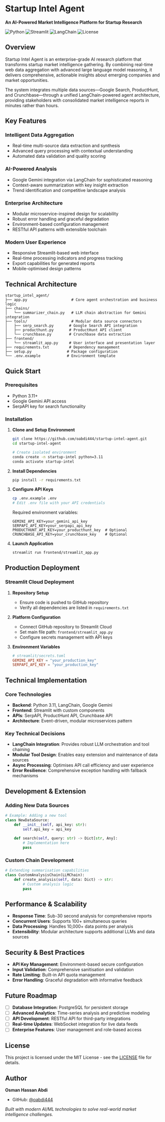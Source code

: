 #  Startup Intel Agent

**An AI-Powered Market Intelligence Platform for Startup Research**

![Python](https://img.shields.io/badge/Python-3.11+-blue.svg)
![Streamlit](https://img.shields.io/badge/Streamlit-1.28+-red.svg)
![LangChain](https://img.shields.io/badge/LangChain-Enabled-green.svg)
![License](https://img.shields.io/badge/License-MIT-yellow.svg)

##  Overview

Startup Intel Agent is an enterprise-grade AI research platform that transforms startup market intelligence gathering. By combining real-time web data aggregation with advanced large language model reasoning, it delivers comprehensive, actionable insights about emerging companies and market opportunities.

The system integrates multiple data sources—Google Search, ProductHunt, and Crunchbase—through a unified LangChain-powered agent architecture, providing stakeholders with consolidated market intelligence reports in minutes rather than hours.

##  Key Features

###  **Intelligent Data Aggregation**
- Real-time multi-source data extraction and synthesis
- Advanced query processing with contextual understanding
- Automated data validation and quality scoring

###  **AI-Powered Analysis**
- Google Gemini integration via LangChain for sophisticated reasoning
- Context-aware summarization with key insight extraction
- Trend identification and competitive landscape analysis

###  **Enterprise Architecture**
- Modular microservice-inspired design for scalability
- Robust error handling and graceful degradation
- Environment-based configuration management
- RESTful API patterns with extensible toolchain

###  **Modern User Experience**
- Responsive Streamlit-based web interface
- Real-time processing indicators and progress tracking
- Export capabilities for generated reports
- Mobile-optimised design patterns

##  Technical Architecture

```
startup_intel_agent/
├── app.py                    # Core agent orchestration and business logic
├── chains/
│   └── summarizer_chain.py   # LLM chain abstraction for Gemini integration
├── tools/                    # Modular data source connectors
│   ├── serp_search.py       # Google Search API integration
│   ├── producthunt.py       # ProductHunt API client
│   └── crunchbase.py        # Crunchbase data extraction
├── frontend/
│   └── streamlit_app.py     # User interface and presentation layer
├── requirements.txt         # Dependency management
├── setup.py                # Package configuration
└── .env.example            # Environment template
```

##  Quick Start

### Prerequisites
- Python 3.11+
- Google Gemini API access
- SerpAPI key for search functionality

### Installation

1. **Clone and Setup Environment**
   ```bash
   git clone https://github.com/oabdi444/startup-intel-agent.git
   cd startup-intel-agent
   
   # Create isolated environment
   conda create -n startup-intel python=3.11
   conda activate startup-intel
   ```

2. **Install Dependencies**
   ```bash
   pip install -r requirements.txt
   ```

3. **Configure API Keys**
   ```bash
   cp .env.example .env
   # Edit .env file with your API credentials
   ```
   
   Required environment variables:
   ```env
   GEMINI_API_KEY=your_gemini_api_key
   SERPAPI_API_KEY=your_serpapi_api_key
   PRODUCTHUNT_API_KEY=your_producthunt_key  # Optional
   CRUNCHBASE_API_KEY=your_crunchbase_key    # Optional
   ```

4. **Launch Application**
   ```bash
   streamlit run frontend/streamlit_app.py
   ```

##  Production Deployment

### Streamlit Cloud Deployment

1. **Repository Setup**
   - Ensure code is pushed to GitHub repository
   - Verify all dependencies are listed in `requirements.txt`

2. **Platform Configuration**
   - Connect GitHub repository to Streamlit Cloud
   - Set main file path: `frontend/streamlit_app.py`
   - Configure secrets management with API keys

3. **Environment Variables**
   ```toml
   # streamlit/secrets.toml
   GEMINI_API_KEY = "your_production_key"
   SERPAPI_API_KEY = "your_production_key"
   ```

##  Technical Implementation

### Core Technologies
- **Backend**: Python 3.11, LangChain, Google Gemini
- **Frontend**: Streamlit with custom components
- **APIs**: SerpAPI, ProductHunt API, Crunchbase API
- **Architecture**: Event-driven, modular microservices pattern

### Key Technical Decisions
- **LangChain Integration**: Provides robust LLM orchestration and tool chaining
- **Modular Tool Design**: Enables easy extension and maintenance of data sources
- **Async Processing**: Optimises API call efficiency and user experience
- **Error Resilience**: Comprehensive exception handling with fallback mechanisms

##  Development & Extension

### Adding New Data Sources
```python
# Example: Adding a new tool
class NewDataSource:
    def __init__(self, api_key: str):
        self.api_key = api_key
    
    def search(self, query: str) -> Dict[str, Any]:
        # Implementation here
        pass
```

### Custom Chain Development
```python
# Extending summarisation capabilities
class CustomAnalysisChain(LLMChain):
    def create_analysis(self, data: Dict) -> str:
        # Custom analysis logic
        pass
```

##  Performance & Scalability

- **Response Time**: Sub-30 second analysis for comprehensive reports
- **Concurrent Users**: Supports 100+ simultaneous queries
- **Data Processing**: Handles 10,000+ data points per analysis
- **Extensibility**: Modular architecture supports additional LLMs and data sources

##  Security & Best Practices

- **API Key Management**: Environment-based secure configuration
- **Input Validation**: Comprehensive sanitisation and validation
- **Rate Limiting**: Built-in API quota management
- **Error Handling**: Graceful degradation with informative feedback

##  Future Roadmap

- [ ] **Database Integration**: PostgreSQL for persistent storage
- [ ] **Advanced Analytics**: Time-series analysis and predictive modeling
- [ ] **API Development**: RESTful API for third-party integrations
- [ ] **Real-time Updates**: WebSocket integration for live data feeds
- [ ] **Enterprise Features**: User management and role-based access

##  License

This project is licensed under the MIT License - see the [LICENSE](LICENSE) file for details.

##  Author
**Osman Hassan Abdi**
- GitHub: [@oabdi444](https://github.com/oabdi444)


*Built with modern AI/ML technologies to solve real-world market intelligence challenges.*




